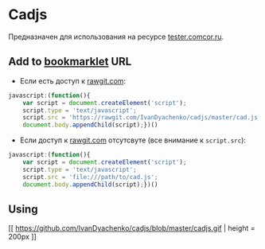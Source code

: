 # Cadjs

Предназначен для использования на ресурсе [tester.comcor.ru](http://tester.comcor.ru/).

## Add to [bookmarklet](https://en.wikipedia.org/wiki/Bookmarklet) URL
* Если есть доступ к [rawgit.com](https://rawgit.com/):
```js
javascript:(function(){
    var script = document.createElement('script');
    script.type = 'text/javascript';
    script.src = 'https://rawgit.com/IvanDyachenko/cadjs/master/cad.js';
    document.body.appendChild(script);})()
```
* Если доступ к [rawgit.com](https://rawgit.com/) отсутсвуте (все внимание к `script.src`):
```js
javascript:(function(){
    var script = document.createElement('script');
    script.type = 'text/javascript';
    script.src = 'file:///path/to/cad.js';
    document.body.appendChild(script);})()
```

## Using
[[ https://github.com/IvanDyachenko/cadjs/blob/master/cadjs.gif | height = 200px ]]

